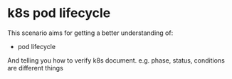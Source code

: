 # k8s pod lifecycle

This scenario aims for getting a better understanding of:

- pod lifecycle

And telling you how to verify k8s document.
e.g. phase, status, conditions are different things
